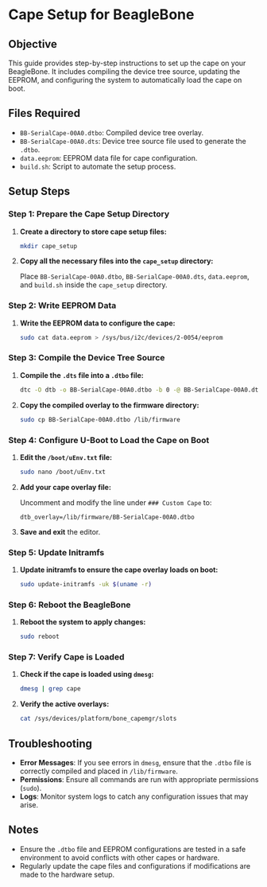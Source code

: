 # Cape Setup for BeagleBone

## Objective

This guide provides step-by-step instructions to set up the cape on your BeagleBone. It includes compiling the device tree source, updating the EEPROM, and configuring the system to automatically load the cape on boot.

## Files Required

- `BB-SerialCape-00A0.dtbo`: Compiled device tree overlay.
- `BB-SerialCape-00A0.dts`: Device tree source file used to generate the `.dtbo`.
- `data.eeprom`: EEPROM data file for cape configuration.
- `build.sh`: Script to automate the setup process.

## Setup Steps

### Step 1: Prepare the Cape Setup Directory

1. **Create a directory to store cape setup files:**

   ```bash
   mkdir cape_setup
   ```

2. **Copy all the necessary files into the `cape_setup` directory:**

   Place `BB-SerialCape-00A0.dtbo`, `BB-SerialCape-00A0.dts`, `data.eeprom`, and `build.sh` inside the `cape_setup` directory.

### Step 2: Write EEPROM Data

1. **Write the EEPROM data to configure the cape:**

   ```bash
   sudo cat data.eeprom > /sys/bus/i2c/devices/2-0054/eeprom
   ```

### Step 3: Compile the Device Tree Source

1. **Compile the `.dts` file into a `.dtbo` file:**

   ```bash
   dtc -O dtb -o BB-SerialCape-00A0.dtbo -b 0 -@ BB-SerialCape-00A0.dts
   ```

2. **Copy the compiled overlay to the firmware directory:**

   ```bash
   sudo cp BB-SerialCape-00A0.dtbo /lib/firmware
   ```

### Step 4: Configure U-Boot to Load the Cape on Boot

1. **Edit the `/boot/uEnv.txt` file:**

   ```bash
   sudo nano /boot/uEnv.txt
   ```

2. **Add your cape overlay file:**

   Uncomment and modify the line under `### Custom Cape` to:

   ```plaintext
   dtb_overlay=/lib/firmware/BB-SerialCape-00A0.dtbo
   ```

3. **Save and exit** the editor.

### Step 5: Update Initramfs

1. **Update initramfs to ensure the cape overlay loads on boot:**

   ```bash
   sudo update-initramfs -uk $(uname -r)
   ```

### Step 6: Reboot the BeagleBone

1. **Reboot the system to apply changes:**

   ```bash
   sudo reboot
   ```

### Step 7: Verify Cape is Loaded

1. **Check if the cape is loaded using `dmesg`:**

   ```bash
   dmesg | grep cape
   ```

2. **Verify the active overlays:**

   ```bash
   cat /sys/devices/platform/bone_capemgr/slots
   ```

## Troubleshooting

- **Error Messages**: If you see errors in `dmesg`, ensure that the `.dtbo` file is correctly compiled and placed in `/lib/firmware`.
- **Permissions**: Ensure all commands are run with appropriate permissions (`sudo`).
- **Logs**: Monitor system logs to catch any configuration issues that may arise.

## Notes

- Ensure the `.dtbo` file and EEPROM configurations are tested in a safe environment to avoid conflicts with other capes or hardware.
- Regularly update the cape files and configurations if modifications are made to the hardware setup.
